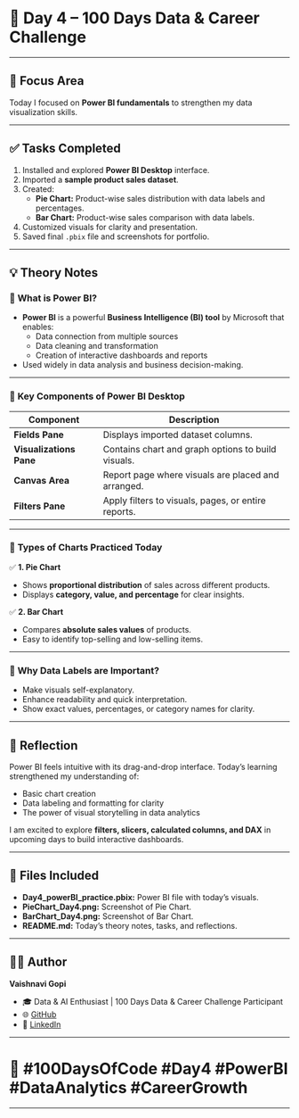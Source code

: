 # 🌟 Day 4 – 100 Days Data & Career Challenge


---

## 🎯 **Focus Area**
Today I focused on **Power BI fundamentals** to strengthen my data visualization skills.

---

## ✅ **Tasks Completed**

1. Installed and explored **Power BI Desktop** interface.
2. Imported a **sample product sales dataset**.
3. Created:
   - **Pie Chart:** Product-wise sales distribution with data labels and percentages.
   - **Bar Chart:** Product-wise sales comparison with data labels.
4. Customized visuals for clarity and presentation.
5. Saved final `.pbix` file and screenshots for portfolio.

---

## 💡 **Theory Notes**

### 🔷 **What is Power BI?**
- **Power BI** is a powerful **Business Intelligence (BI) tool** by Microsoft that enables:
  - Data connection from multiple sources
  - Data cleaning and transformation
  - Creation of interactive dashboards and reports
- Used widely in data analysis and business decision-making.

---

### 🔷 **Key Components of Power BI Desktop**
| Component | Description |
|-----------|-------------|
| **Fields Pane** | Displays imported dataset columns. |
| **Visualizations Pane** | Contains chart and graph options to build visuals. |
| **Canvas Area** | Report page where visuals are placed and arranged. |
| **Filters Pane** | Apply filters to visuals, pages, or entire reports. |

---

### 🔷 **Types of Charts Practiced Today**

✅ **1. Pie Chart**
- Shows **proportional distribution** of sales across different products.
- Displays **category, value, and percentage** for clear insights.

✅ **2. Bar Chart**
- Compares **absolute sales values** of products.
- Easy to identify top-selling and low-selling items.

---

### 🔷 **Why Data Labels are Important?**
- Make visuals self-explanatory.
- Enhance readability and quick interpretation.
- Show exact values, percentages, or category names for clarity.

---

## 📝 **Reflection**

Power BI feels intuitive with its drag-and-drop interface. Today’s learning strengthened my understanding of:
- Basic chart creation
- Data labeling and formatting for clarity
- The power of visual storytelling in data analytics

I am excited to explore **filters, slicers, calculated columns, and DAX** in upcoming days to build interactive dashboards.

---

## 🔗 **Files Included**

- **Day4_powerBI_practice.pbix:** Power BI file with today’s visuals.
- **PieChart_Day4.png:** Screenshot of Pie Chart.
- **BarChart_Day4.png:** Screenshot of Bar Chart.
- **README.md:** Today’s theory notes, tasks, and reflections.

---

## 👩‍💻 **Author**

**Vaishnavi Gopi**

- 🎓 Data & AI Enthusiast | 100 Days Data & Career Challenge Participant
- 🌐 [GitHub](https://github.com/VAISHNAVI-GOPI23)
- 💼 [LinkedIn](https://www.linkedin.com/in/vaishnavigopi23/)

---

# 💪 **#100DaysOfCode #Day4 #PowerBI #DataAnalytics #CareerGrowth**


---


